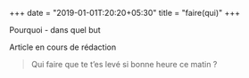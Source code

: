 +++
date = "2019-01-01T:20:20+05:30"
title = "faire(qui)"
+++

Pourquoi - dans quel but
<!--more-->
Article en cours de rédaction

> Qui faire que te t’es levé si bonne heure ce matin ?
